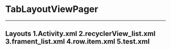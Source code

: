 # TabLayoutViewPager
-----------------------------------------------------------------------------------------------------------
Layouts
   1.Activity.xml
   2.recyclerView_list.xml
   3.frament_list.xml
   4.row.item.xml
   5.test.xml
------------------------------------------------------------------------------------------------------------   
   
